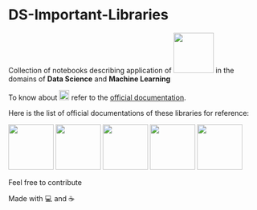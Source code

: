 # DS-Important-Libraries
Collection of notebooks describing application of  <a href="https://www.python.org/"><img src="https://www.python.org/static/img/python-logo.png" width="80px"></a> in the domains of **Data Science** and **Machine Learning**

To know about <img src="https://upload.wikimedia.org/wikipedia/commons/3/38/Jupyter_logo.svg" width="20px"> refer to the [official documentation](https://docs.jupyter.org/en/latest/).

Here is the list of official documentations of these libraries for reference:

<a href="https://numpy.org/doc/stable/"><img src="https://upload.wikimedia.org/wikipedia/commons/3/31/NumPy_logo_2020.svg" width="90px"></a>
<a href="https://pandas.pydata.org/docs/"><img src="https://upload.wikimedia.org/wikipedia/commons/e/ed/Pandas_logo.svg" width="90px"></a>
<a href="https://matplotlib.org/stable/api/index"><img src="https://matplotlib.org/3.5.0/_static/logo2.svg" width="90px"></a>
<a href="https://seaborn.pydata.org/api.html"><img src="https://seaborn.pydata.org/_static/logo-wide-lightbg.svg" width="90px"></a>
<a href="https://scikit-learn.org/0.21/documentation.html"><img src="https://upload.wikimedia.org/wikipedia/commons/thumb/0/05/Scikit_learn_logo_small.svg/260px-Scikit_learn_logo_small.svg.png?20180808062052" width="90px"></a>



Feel free to contribute


Made with :computer: and :coffee:
